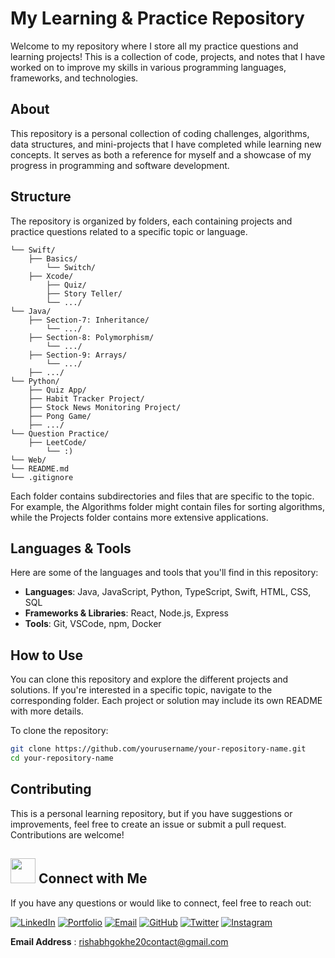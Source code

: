 # My Learning & Practice Repository

Welcome to my repository where I store all my practice questions and learning projects! This is a collection of code, projects, and notes that I have worked on to improve my skills in various programming languages, frameworks, and technologies.

## About

This repository is a personal collection of coding challenges, algorithms, data structures, and mini-projects that I have completed while learning new concepts. It serves as both a reference for myself and a showcase of my progress in programming and software development.

## Structure

The repository is organized by folders, each containing projects and practice questions related to a specific topic or language.

```.
└── Swift/
    ├── Basics/
        └── Switch/
    ├── Xcode/
        ├── Quiz/
        ├── Story Teller/
        └── .../
└── Java/
    ├── Section-7: Inheritance/
        └── .../
    ├── Section-8: Polymorphism/
        └── .../
    ├── Section-9: Arrays/
        └── .../
    ├── .../
└── Python/
    ├── Quiz App/
    ├── Habit Tracker Project/
    ├── Stock News Monitoring Project/
    ├── Pong Game/
    ├── .../
└── Question Practice/
    ├── LeetCode/
        └── :)
└── Web/
└── README.md
└── .gitignore
```

Each folder contains subdirectories and files that are specific to the topic. For example, the Algorithms folder might contain files for sorting algorithms, while the Projects folder contains more extensive applications.

## Languages & Tools

Here are some of the languages and tools that you'll find in this repository:

- **Languages**: Java, JavaScript, Python, TypeScript, Swift, HTML, CSS, SQL
- **Frameworks & Libraries**: React, Node.js, Express
- **Tools**: Git, VSCode, npm, Docker


## How to Use

You can clone this repository and explore the different projects and solutions. If you're interested in a specific topic, navigate to the corresponding folder. Each project or solution may include its own README with more details.

To clone the repository:

```bash
git clone https://github.com/yourusername/your-repository-name.git
cd your-repository-name
```

## Contributing

This is a personal learning repository, but if you have suggestions or improvements, feel free to create an issue or submit a pull request. Contributions are welcome!

## <img src="https://i.giphy.com/media/v1.Y2lkPTc5MGI3NjExeWxuNTJlaTIwcWp6Mmx4ODl5dXgxbThqNnI5eWh3YmIwMnZhbWp5MyZlcD12MV9pbnRlcm5hbF9naWZfYnlfaWQmY3Q9cw/7NgYelDPXmzbzxrKsj/giphy.gif" width=40px /> Connect with Me

If you have any questions or would like to connect, feel free to reach out:

[![LinkedIn](https://img.shields.io/badge/LinkedIn-0A66C2?style=for-the-badge&logo=linkedin&logoColor=white)](https://linkedin.com/in/rishabh-gokhe)
[![Portfolio](https://img.shields.io/badge/Portfolio-000000?style=for-the-badge&logo=About.me&logoColor=white)](https://portfolio-rishabhgokhe.vercel.app/)
[![Email](https://img.shields.io/badge/Email-D14836?style=for-the-badge&logo=gmail&logoColor=white)](mailto:rishabhgokhe20contact@gmail.com)
[![GitHub](https://img.shields.io/badge/GitHub-181717?style=for-the-badge&logo=github&logoColor=white)](https://github.com/rishabhgokhe)
[![Twitter](https://img.shields.io/badge/Twitter-1DA1F2?style=for-the-badge&logo=x&logoColor=white)](https://twitter.com/rishabhgokhe)
[![Instagram](https://img.shields.io/badge/Instagram-DD2A7B?style=for-the-badge&logo=instagram&logoColor=white)](https://www.instagram.com/rishabh_gokhe)

**Email Address** : [rishabhgokhe20contact@gmail.com](mailto:rishabhgokhe20contact@gmail.com)